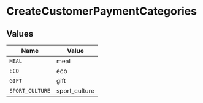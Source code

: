 # CreateCustomerPaymentCategories


## Values

| Name            | Value           |
| --------------- | --------------- |
| `MEAL`          | meal            |
| `ECO`           | eco             |
| `GIFT`          | gift            |
| `SPORT_CULTURE` | sport_culture   |